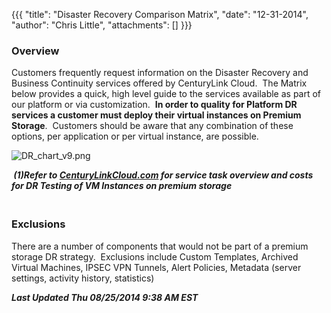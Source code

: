 {{{
  "title": "Disaster Recovery Comparison Matrix",
  "date": "12-31-2014",
  "author": "Chris Little",
  "attachments": []
}}}

<h3>Overview</h3>
<p>Customers frequently request information on the Disaster Recovery and Business Continuity services offered by CenturyLink Cloud. &nbsp;The Matrix below provides a quick, high level guide to the services available as part of our platform or via customization.
  &nbsp;<strong>In order to quality for Platform DR services a customer must deploy their virtual instances on Premium Storage</strong>. &nbsp;Customers should be aware that any combination of these options, per application or per virtual instance, are
  possible. &nbsp;</p>
<p><img src="https://t3n.zendesk.com/attachments/token/6LRpNimlnpjc7GumfnWeoLA5x/?name=DR+chart+v9.png" alt="DR_chart_v9.png" />
</p>
<p><em><strong>&nbsp;(1)Refer to&nbsp;<a href="http://www.centurylinkcloud.com/service-tasks" target="_blank">CenturyLinkCloud.com</a> for service task overview and costs for DR Testing of VM Instances on premium storage</strong></em>
</p>
<h3><em><strong><br /></strong></em><strong>Exclusions</strong></h3>
<p>There are a number of components that would not be part of a premium storage DR strategy. &nbsp;Exclusions include Custom Templates, Archived Virtual Machines, IPSEC VPN Tunnels, Alert Policies, Metadata (server settings, activity history, statistics)</p>
<p><strong><em>Last Updated Thu 08/25/2014 9:38 AM EST</em></strong>
</p>